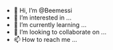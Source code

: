 - 👋 Hi, I’m @Beemessi
- 👀 I’m interested in ...
- 🌱 I’m currently learning ...
- 💞️ I’m looking to collaborate on ...
- 📫 How to reach me ...

<!---
Beemessi/Beemessi is a ✨ special ✨ repository because its `README.md` (this file) appears on your GitHub profile.
You can click the Preview link to take a look at your changes.
--->
